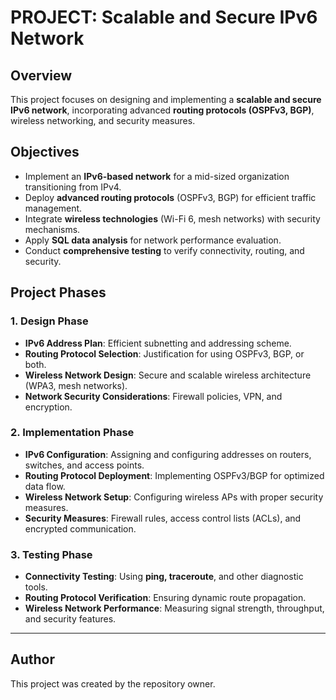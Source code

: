 # PROJECT: Scalable and Secure IPv6 Network

## Overview
This project focuses on designing and implementing a **scalable and secure IPv6 network**, incorporating advanced **routing protocols (OSPFv3, BGP)**, wireless networking, and security measures.

## Objectives
- Implement an **IPv6-based network** for a mid-sized organization transitioning from IPv4.
- Deploy **advanced routing protocols** (OSPFv3, BGP) for efficient traffic management.
- Integrate **wireless technologies** (Wi-Fi 6, mesh networks) with security mechanisms.
- Apply **SQL data analysis** for network performance evaluation.
- Conduct **comprehensive testing** to verify connectivity, routing, and security.

## Project Phases
### 1. Design Phase
- **IPv6 Address Plan**: Efficient subnetting and addressing scheme.
- **Routing Protocol Selection**: Justification for using OSPFv3, BGP, or both.
- **Wireless Network Design**: Secure and scalable wireless architecture (WPA3, mesh networks).
- **Network Security Considerations**: Firewall policies, VPN, and encryption.

### 2. Implementation Phase
- **IPv6 Configuration**: Assigning and configuring addresses on routers, switches, and access points.
- **Routing Protocol Deployment**: Implementing OSPFv3/BGP for optimized data flow.
- **Wireless Network Setup**: Configuring wireless APs with proper security measures.
- **Security Measures**: Firewall rules, access control lists (ACLs), and encrypted communication.

### 3. Testing Phase
- **Connectivity Testing**: Using **ping, traceroute**, and other diagnostic tools.
- **Routing Protocol Verification**: Ensuring dynamic route propagation.
- **Wireless Network Performance**: Measuring signal strength, throughput, and security features.

---

## Author
This project was created by the repository owner.

